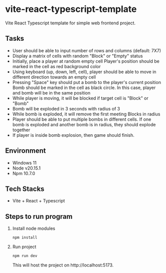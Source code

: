 # vite-react-typescript-template

Vite React Typescript template for simple web frontend project.

## Tasks

- User should be able to input number of rows and columns (default: 7X7)
- Display a matrix of cells with random "Block" or "Empty" status
- Initially, place a player at random empty cell
  Player's position should be marked in the cell as red background color
- Using keyboard (up, down, left, cell), player should be able to move in different direction towards an empty cell
- Pressing "Space" key should put a bomb to the player's current position
  Bomb should be marked in the cell as black circle.
  In this case, player and bomb will be in the same position
- While player is moving, it will be blocked if target cell is "Block" or "Bomb"
- Bomb will be exploded in 3 seconds with radius of 3
- While bomb is exploded, it will remove the first meeting Blocks in radius
- Player should be able to put multiple bombs in different cells.
  If one bomb is exploded and another bomb is in radius, they should explode together
- If player is inside bomb explosion, then game should finish.

## Environment

- Windows 11
- Node v20.15.1
- Npm 10.7.0

## Tech Stacks

- Vite + React + Typescript

## Steps to run program

1. Install node modules

   ```shell
   npm install
   ```

2. Run project
   ```shell
   npm run dev
   ```
   This will host the project on http://localhost:5173.
